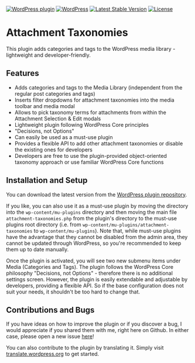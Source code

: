 [![WordPress plugin](https://img.shields.io/wordpress/plugin/v/attachment-taxonomies.svg?maxAge=2592000)](https://wordpress.org/plugins/attachment-taxonomies/)
[![WordPress](https://img.shields.io/wordpress/v/attachment-taxonomies.svg?maxAge=2592000)](https://wordpress.org/plugins/attachment-taxonomies/)
[![Latest Stable Version](https://poser.pugx.org/felixarntz/attachment-taxonomies/version)](https://packagist.org/packages/felixarntz/attachment-taxonomies)
[![License](https://poser.pugx.org/felixarntz/attachment-taxonomies/license)](https://packagist.org/packages/felixarntz/attachment-taxonomies)

Attachment Taxonomies
=====================

This plugin adds categories and tags to the WordPress media library - lightweight and developer-friendly.

Features
--------

* Adds categories and tags to the Media Library (independent from the regular post categories and tags)
* Inserts filter dropdowns for attachment taxonomies into the media toolbar and media modal
* Allows to pick taxonomy terms for attachments from within the Attachment Selection & Edit modals
* Lightweight plugin following WordPress Core principles
* "Decisions, not Options"
* Can easily be used as a must-use plugin
* Provides a flexible API to add other attachment taxonomies or disable the existing ones for developers
* Developers are free to use the plugin-provided object-oriented taxonomy approach or use familiar WordPress Core functions

Installation and Setup
----------------------

You can download the latest version from the [WordPress plugin repository](http://wordpress.org/plugins/attachment-taxonomies/).

If you like, you can also use it as a must-use plugin by moving the directory into the `wp-content/mu-plugins` directory and then moving the main file `attachment-taxonomies.php` from the plugin's directory to the must-use plugins root directory (i.e. from `wp-content/mu-plugins/attachment-taxonomies` to `wp-content/mu-plugins`). Note that, while must-use plugins have the advantage that they cannot be disabled from the admin area, they cannot be updated through WordPress, so you're recommended to keep them up to date manually.

Once the plugin is activated, you will see two new submenu items under Media (Categories and Tags). The plugin follows the WordPress Core philosophy "Decisions, not Options" - therefore there is no additional settings screen. However, the plugin is easily extendable and adjustable by developers, providing a flexible API. So if the base configuration does not suit your needs, it shouldn't be too hard to change that.

Contributions and Bugs
----------------------

If you have ideas on how to improve the plugin or if you discover a bug, I would appreciate if you shared them with me, right here on Github. In either case, please open a new issue [here](https://github.com/felixarntz/attachment-taxonomies/issues/new)!

You can also contribute to the plugin by translating it. Simply visit [translate.wordpress.org](https://translate.wordpress.org/projects/wp-plugins/attachment-taxonomies) to get started.
